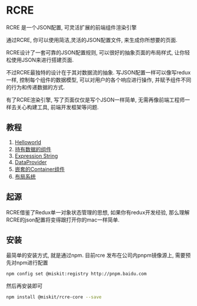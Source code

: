 # RCRE

RCRE 是一个JSON配置, 可灵活扩展的前端组件渲染引擎

通过RCRE, 你可以使用简洁,灵活的JSON配置文件, 来生成你所想要的页面.

RCRE设计了一套可靠的JSON配置规则, 可以很好的抽象页面的布局样式, 让你轻松使用JSON来进行搭建页面.

不过RCRE最独特的设计在于其对数据流的抽象. 写JSON配置一样可以像写redux一样, 控制每个组件的数据模型,
可以对用户的各个响应进行操作, 并赋予组件不同的行为和传递数据的方式. 

有了RCRE渲染引擎, 写了页面仅仅是写个JSON一样简单, 无需再像前端工程师一样去关心构建工具, 前端开发框架等问题. 


## 教程

1. [Helloworld](doc/guide/Helloworld.md)
2. [持有数据的组件](doc/guide/持有数据的组件.md)
3. [Expression String](doc/guide/Expression%20String.md)
4. [DataProvider](doc/guide/DataProvider.md)
5. [嵌套的Container组件](doc/guide/嵌套的Container组件.md)
6. [布局系统](doc/guide/布局系统.md)

## 起源
RCRE借鉴了Redux单一对象状态管理的思想, 如果你有redux开发经验, 那么理解RCRE的json配置将变得跟打开你的mac一样简单.

## 安装
最简单的安装方式, 就是通过npm. 目前rcre 发布在公司内pnpm镜像源上, 需要预先对npm进行配置

```bash
npm config set @miskit:registry http://pnpm.baidu.com
```
然后再安装即可
```bash
npm install @miskit/rcre-core --save
```
